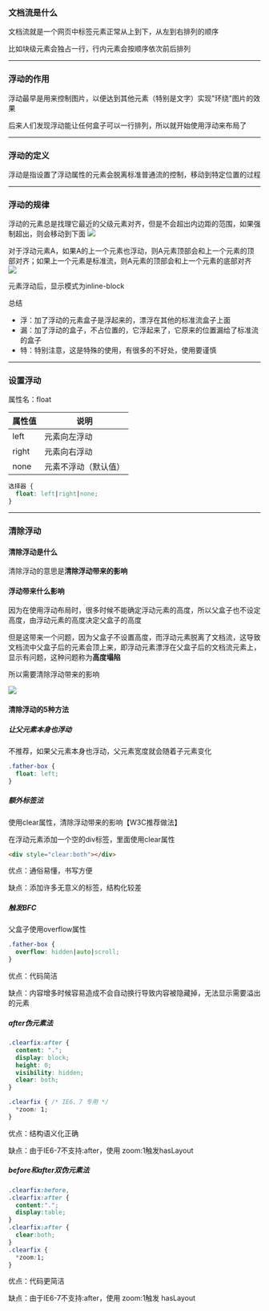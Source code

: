 ### 文档流是什么
文档流就是一个网页中标签元素正常从上到下，从左到右排列的顺序

比如块级元素会独占一行，行内元素会按顺序依次前后排列

--------------------------------------------------

### 浮动的作用

浮动最早是用来控制图片，以便达到其他元素（特别是文字）实现"环绕"图片的效果

后来人们发现浮动能让任何盒子可以一行排列，所以就开始使用浮动来布局了

-----------------------------------

### 浮动的定义

浮动是指设置了浮动属性的元素会脱离标准普通流的控制，移动到特定位置的过程

-----------------------------------------

### 浮动的规律

浮动的元素总是找理它最近的父级元素对齐，但是不会超出内边距的范围，如果强制超出，则会移动到下面
![](./images/float1.png)

对于浮动元素A，如果A的上一个元素也浮动，则A元素顶部会和上一个元素的顶部对齐；如果上一个元素是标准流，则A元素的顶部会和上一个元素的底部对齐
![](./images/float2.png)

元素浮动后，显示模式为inline-block

总结
* 浮：加了浮动的元素盒子是浮起来的，漂浮在其他的标准流盒子上面
* 漏：加了浮动的盒子，不占位置的，它浮起来了，它原来的位置漏给了标准流的盒子
* 特：特别注意，这是特殊的使用，有很多的不好处，使用要谨慎

---------------------------------------------

### 设置浮动

属性名：float

| 属性值 | 说明                 |
| ------ | -------------------- |
| left   | 元素向左浮动         |
| right  | 元素向右浮动         |
| none   | 元素不浮动（默认值） |

```css
选择器 {
  float: left|right|none;
}
```

----------------------------------

### 清除浮动

#### 清除浮动是什么

清除浮动的意思是**清除浮动带来的影响**

#### 浮动带来什么影响
因为在使用浮动布局时，很多时候不能确定浮动元素的高度，所以父盒子也不设定高度，由浮动元素的高度决定父盒子的高度

但是这带来一个问题，因为父盒子不设置高度，而浮动元素脱离了文档流，这导致文档流中父盒子后的元素会顶上来，即浮动元素漂浮在父盒子后的文档流元素上，显示有问题，这种问题称为**高度塌陷**

所以需要清除浮动带来的影响

![](./images/clear_float.png)

#### 清除浮动的5种方法
##### 让父元素本身也浮动

不推荐，如果父元素本身也浮动，父元素宽度就会随着子元素变化

```css
.father-box {
  float: left;
}
```

##### 额外标签法

使用clear属性，清除浮动带来的影响【W3C推荐做法】

在浮动元素添加一个空的div标签，里面使用clear属性
```html
<div style="clear:both"></div>
```

优点：通俗易懂，书写方便

缺点：添加许多无意义的标签，结构化较差

##### 触发BFC

父盒子使用overflow属性

```css
.father-box {
  overflow: hidden|auto|scroll;
}
```
优点：代码简洁

缺点：内容增多时候容易造成不会自动换行导致内容被隐藏掉，无法显示需要溢出的元素

##### after伪元素法

```css
.clearfix:after {  
  content: "."; 
  display: block; 
  height: 0; 
  visibility: hidden;  
  clear: both; 
}   

.clearfix { /* IE6、7 专用 */
  *zoom: 1;
}
```
优点：结构语义化正确

缺点：由于IE6-7不支持:after，使用 zoom:1触发hasLayout

##### before和after双伪元素法

```css
.clearfix:before,
.clearfix:after { 
  content:".";
  display:table;
}
.clearfix:after {
  clear:both;
}
.clearfix {
  *zoom:1;
}
```
优点：代码更简洁

缺点：由于IE6-7不支持:after，使用 zoom:1触发 hasLayout